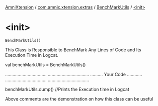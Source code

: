 [AmniXtension](../../index.md) / [com.amnix.xtension.extras](../index.md) / [BenchMarkUtils](index.md) / [&lt;init&gt;](./-init-.md)

# &lt;init&gt;

`BenchMarkUtils()`

This Class is Responsible to BenchMark Any Lines of Code and Its Execution Time in Logcat.

val benchMarkUtils = BenchMarkUtils()

.................................
.................................
.......... Your Code ............
.................................
.................................

benchMarkUtils.dump() //Prints the Execution time in Logcat

Above comments are the demonstration on how this class can be useful

